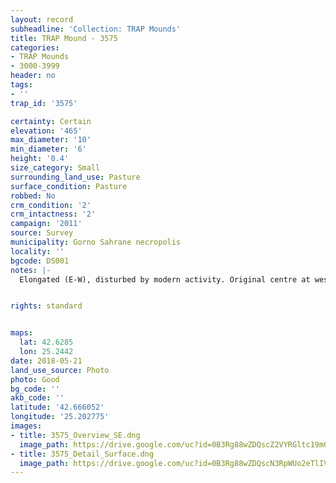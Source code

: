 ```yaml
---
layout: record
subheadline: 'Collection: TRAP Mounds'
title: TRAP Mound - 3575
categories:
- TRAP Mounds
- 3000-3999
header: no
tags:
- ''
trap_id: '3575'

certainty: Certain
elevation: '465'
max_diameter: '10'
min_diameter: '6'
height: '0.4'
size_category: Small
surrounding_land_use: Pasture
surface_condition: Pasture
robbed: No
crm_condition: '2'
crm_intactness: '2'
campaign: '2011'
source: Survey
municipality: Gorno Sahrane necropolis
locality: ''
bgcode: DS001
notes: |-
  Elongated (E-W), disturbed by modern activity. Original centre at west end, concentration of stones, severaly worn, unevem.


rights: standard


maps:
  lat: 42.6285
  lon: 25.2442
date: 2018-05-21
land_use_source: Photo
photo: Good
bg_code: ''
akb_code: ''
latitude: '42.666052'
longitude: '25.202775'
images:
- title: 3575_Overview_SE.dng
  image_path: https://drive.google.com/uc?id=0B3Rg88wZDQscZ2VYRGltc19mQlU
- title: 3575_Detail_Surface.dng
  image_path: https://drive.google.com/uc?id=0B3Rg88wZDQscN3RpWUo2eTlIVzA
---
```

